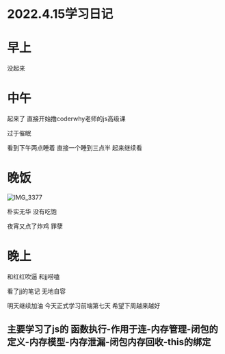 # 2022.4.15学习日记

# 早上

没起来

# 中午

起来了 直接开始撸coderwhy老师的js高级课

过于催眠

看到下午两点睡着 直接一个睡到三点半 起来继续看

# 晚饭

![IMG_3377](https://ypyun-cdn.u1n1.com/img/picgo202204152356311.JPG)

朴实无华 没有吃饱

夜宵又点了炸鸡 罪孽

# 晚上

和红红吹逼 和jj唠嗑

看了jj的笔记 无地自容

明天继续加油 今天正式学习前端第七天 希望下周越来越好

## 主要学习了js的 函数执行-作用于连-内存管理-闭包的定义-内存模型-内存泄漏-闭包内存回收-this的绑定